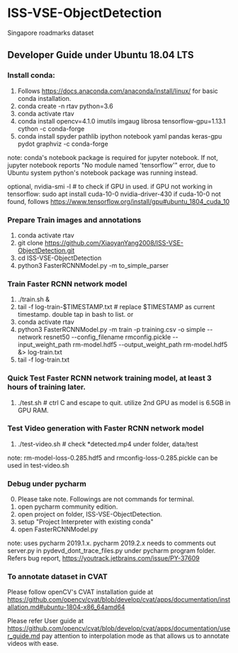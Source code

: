 # ISS-VSE-ObjectDetection
Singapore roadmarks dataset

## Developer Guide under Ubuntu 18.04 LTS

### Install conda:
1. Follows https://docs.anaconda.com/anaconda/install/linux/ for basic conda installation.
2. conda create -n rtav python=3.6 
3. conda activate rtav
4. conda install opencv=4.1.0 imutils imgaug librosa tensorflow-gpu=1.13.1 cython -c conda-forge
5. conda install spyder pathlib ipython notebook yaml pandas keras-gpu pydot graphviz -c conda-forge

note: conda's notebook package is required for jupyter notebook. If not, jupyter notebook reports "No module named 'tensorflow'" error, due to Ubuntu system python's notebook package was running instead.

optional, nvidia-smi -l # to check if GPU in used.
if GPU not working in tensorflow: sudo apt install cuda-10-0 nvidia-driver-430
if cuda-10-0 not found, follows https://www.tensorflow.org/install/gpu#ubuntu_1804_cuda_10

### Prepare Train images and annotations
1. conda activate rtav
2. git clone https://github.com/XiaoyanYang2008/ISS-VSE-ObjectDetection.git
3. cd ISS-VSE-ObjectDetection
4. python3 FasterRCNNModel.py -m to_simple_parser

### Train Faster RCNN network model
1. ./train.sh &
2. tail -f log-train-$TIMESTAMP.txt # replace $TIMESTAMP as current timestamp. double tap in bash to list.
or  
1. conda activate rtav
2. python3 FasterRCNNModel.py -m train -p training.csv -o simple --network resnet50 --config_filename rmconfig.pickle --input_weight_path rm-model.hdf5 --output_weight_path rm-model.hdf5 &> log-train.txt
3. tail -f log-train.txt

### Quick Test Faster RCNN network training model, at least 3 hours of training later.
1. ./test.sh    # ctrl C and escape to quit. utilize 2nd GPU as model is 6.5GB in GPU RAM.

### Test Video generation with Faster RCNN network model
1. ./test-video.sh  # check *detected.mp4 under folder, data/test

note: rm-model-loss-0.285.hdf5 and rmconfig-loss-0.285.pickle can be used in test-video.sh


### Debug under pycharm
0. Please take note. Followings are not commands for terminal.
1. open pycharm community edition.
2. open project on folder, ISS-VSE-ObjectDetection.
3. setup "Project Interpreter with existing conda"
4. open FasterRCNNModel.py

note: uses pycharm 2019.1.x. pycharm 2019.2.x needs to comments out server.py in pydevd_dont_trace_files.py under pycharm program folder. Refers bug report, https://youtrack.jetbrains.com/issue/PY-37609

### To annotate dataset in CVAT
Please follow openCV's CVAT installation guide at https://github.com/opencv/cvat/blob/develop/cvat/apps/documentation/installation.md#ubuntu-1804-x86_64amd64 

Please refer User guide at https://github.com/opencv/cvat/blob/develop/cvat/apps/documentation/user_guide.md pay attention to interpolation mode as that allows us to annotate videos with ease.

